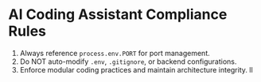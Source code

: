 # AI Coding Assistant Compliance Rules
1. Always reference `process.env.PORT` for port management.
2. Do NOT auto-modify `.env`, `.gitignore`, or backend configurations.
3. Enforce modular coding practices and maintain architecture integrity.
ll 